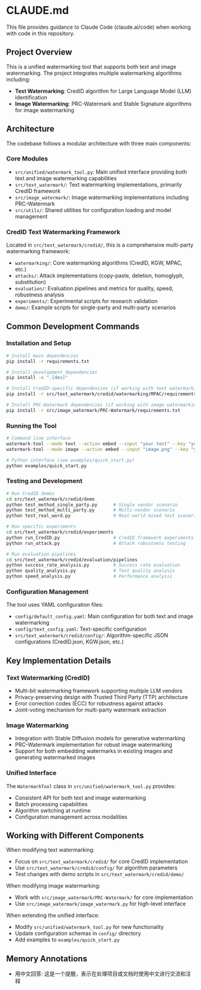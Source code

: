 # CLAUDE.md

This file provides guidance to Claude Code (claude.ai/code) when working with code in this repository.

## Project Overview

This is a unified watermarking tool that supports both text and image watermarking. The project integrates multiple watermarking algorithms including:

- **Text Watermarking**: CredID algorithm for Large Language Model (LLM) identification
- **Image Watermarking**: PRC-Watermark and Stable Signature algorithms for image watermarking

## Architecture

The codebase follows a modular architecture with three main components:

### Core Modules
- `src/unified/watermark_tool.py`: Main unified interface providing both text and image watermarking capabilities
- `src/text_watermark/`: Text watermarking implementations, primarily CredID framework 
- `src/image_watermark/`: Image watermarking implementations including PRC-Watermark
- `src/utils/`: Shared utilities for configuration loading and model management

### CredID Text Watermarking Framework
Located in `src/text_watermark/credid/`, this is a comprehensive multi-party watermarking framework:

- `watermarking/`: Core watermarking algorithms (CredID, KGW, MPAC, etc.)
- `attacks/`: Attack implementations (copy-paste, deletion, homoglyph, substitution)
- `evaluation/`: Evaluation pipelines and metrics for quality, speed, robustness analysis
- `experiments/`: Experimental scripts for research validation
- `demo/`: Example scripts for single-party and multi-party scenarios

## Common Development Commands

### Installation and Setup
```bash
# Install main dependencies
pip install -r requirements.txt

# Install development dependencies
pip install -e ".[dev]"

# Install CredID-specific dependencies (if working with text watermarking)
pip install -r src/text_watermark/credid/watermarking/MPAC/requirements.txt

# Install PRC-Watermark dependencies (if working with image watermarking)  
pip install -r src/image_watermark/PRC-Watermark/requirements.txt
```

### Running the Tool
```bash
# Command line interface
watermark-tool --mode text --action embed --input "your text" --key "your_key"
watermark-tool --mode image --action embed --input "image.png" --key "your_key"

# Python interface (see examples/quick_start.py)
python examples/quick_start.py
```

### Testing and Development
```bash
# Run CredID demos
cd src/text_watermark/credid/demo
python test_method_single_party.py      # Single vendor scenario
python test_method_multi_party.py       # Multi-vendor scenario  
python test_real_word.py                # Real-world mixed text scenario

# Run specific experiments
cd src/text_watermark/credid/experiments
python run_CredID.py                    # CredID framework experiments
python run_attack.py                    # Attack robustness testing

# Run evaluation pipelines
cd src/text_watermark/credid/evaluation/pipelines
python success_rate_analysis.py         # Success rate evaluation
python quality_analysis.py              # Text quality analysis
python speed_analysis.py                # Performance analysis
```

### Configuration Management

The tool uses YAML configuration files:
- `config/default_config.yaml`: Main configuration for both text and image watermarking
- `config/text_config.yaml`: Text-specific configuration
- `src/text_watermark/credid/config/`: Algorithm-specific JSON configurations (CredID.json, KGW.json, etc.)

## Key Implementation Details

### Text Watermarking (CredID)
- Multi-bit watermarking framework supporting multiple LLM vendors
- Privacy-preserving design with Trusted Third Party (TTP) architecture
- Error correction codes (ECC) for robustness against attacks
- Joint-voting mechanism for multi-party watermark extraction

### Image Watermarking
- Integration with Stable Diffusion models for generative watermarking
- PRC-Watermark implementation for robust image watermarking
- Support for both embedding watermarks in existing images and generating watermarked images

### Unified Interface
The `WatermarkTool` class in `src/unified/watermark_tool.py` provides:
- Consistent API for both text and image watermarking
- Batch processing capabilities
- Algorithm switching at runtime
- Configuration management across modalities

## Working with Different Components

When modifying text watermarking:
- Focus on `src/text_watermark/credid/` for core CredID implementation
- Use `src/text_watermark/credid/config/` for algorithm parameters
- Test changes with demo scripts in `src/text_watermark/credid/demo/`

When modifying image watermarking:
- Work with `src/image_watermark/PRC-Watermark/` for core implementation
- Use `src/image_watermark/image_watermark.py` for high-level interface

When extending the unified interface:
- Modify `src/unified/watermark_tool.py` for new functionality
- Update configuration schemas in `config/` directory
- Add examples to `examples/quick_start.py`

## Memory Annotations

- 用中文回答: 这是一个提醒，表示在处理项目或文档时使用中文进行交流和注释